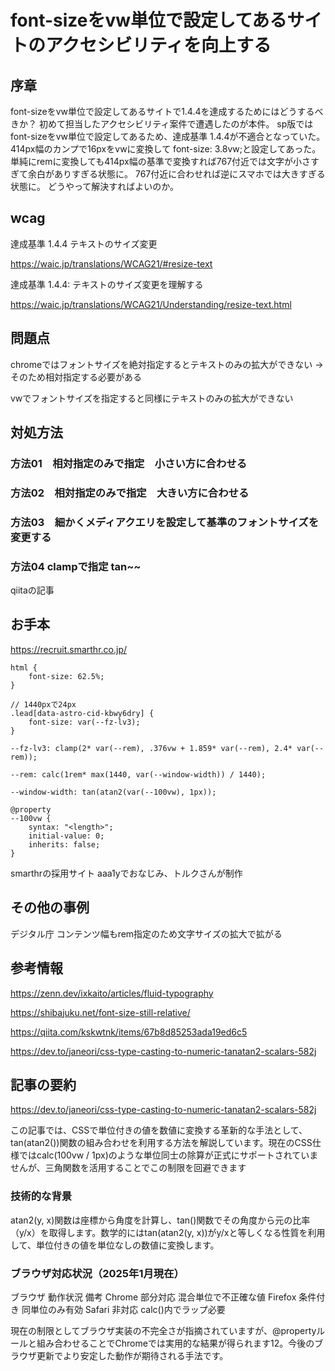 # font-sizeをvw単位で設定してあるサイトのアクセシビリティを向上する

## 序章
font-sizeをvw単位で設定してあるサイトで1.4.4を達成するためにはどうするべきか？
初めて担当したアクセシビリティ案件で遭遇したのが本件。
sp版ではfont-sizeをvw単位で設定してあるため、達成基準 1.4.4が不適合となっていた。
414px幅のカンプで16pxをvwに変換して font-size: 3.8vw;と設定してあった。
単純にremに変換しても414px幅の基準で変換すれば767付近では文字が小さすぎて余白がありすぎる状態に。
767付近に合わせれば逆にスマホでは大きすぎる状態に。
どうやって解決すればよいのか。


## wcag
達成基準 1.4.4 テキストのサイズ変更

https://waic.jp/translations/WCAG21/#resize-text

達成基準 1.4.4: テキストのサイズ変更を理解する

https://waic.jp/translations/WCAG21/Understanding/resize-text.html

## 問題点
chromeではフォントサイズを絶対指定するとテキストのみの拡大ができない
→そのため相対指定する必要がある

vwでフォントサイズを指定すると同様にテキストのみの拡大ができない

## 対処方法
### 方法01　相対指定のみで指定　小さい方に合わせる
### 方法02　相対指定のみで指定　大きい方に合わせる
### 方法03　細かくメディアクエリを設定して基準のフォントサイズを変更する
### 方法04 clampで指定 tan~~
qiitaの記事

## お手本

https://recruit.smarthr.co.jp/
```
html {
    font-size: 62.5%;
}

// 1440pxで24px
.lead[data-astro-cid-kbwy6dry] {
    font-size: var(--fz-lv3);
}

--fz-lv3: clamp(2* var(--rem), .376vw + 1.859* var(--rem), 2.4* var(--rem));

--rem: calc(1rem* max(1440, var(--window-width)) / 1440);

--window-width: tan(atan2(var(--100vw), 1px));

@property
--100vw {
    syntax: "<length>";
    initial-value: 0;
    inherits: false;
}

```
smarthrの採用サイト
aaa1yでおなじみ、トルクさんが制作


## その他の事例
デジタル庁
コンテンツ幅もrem指定のため文字サイズの拡大で拡がる

## 参考情報
https://zenn.dev/ixkaito/articles/fluid-typography

https://shibajuku.net/font-size-still-relative/

https://qiita.com/kskwtnk/items/67b8d85253ada19ed6c5

https://dev.to/janeori/css-type-casting-to-numeric-tanatan2-scalars-582j


## 記事の要約

https://dev.to/janeori/css-type-casting-to-numeric-tanatan2-scalars-582j

この記事では、CSSで単位付きの値を数値に変換する革新的な手法として、tan(atan2())関数の組み合わせを利用する方法を解説しています。現在のCSS仕様ではcalc(100vw / 1px)のような単位同士の除算が正式にサポートされていませんが、三角関数を活用することでこの制限を回避できます

### 技術的な背景
atan2(y, x)関数は座標から角度を計算し、tan()関数でその角度から元の比率（y/x）を取得します。数学的にはtan(atan2(y, x))がy/xと等しくなる性質を利用して、単位付きの値を単位なしの数値に変換します。

### ブラウザ対応状況（2025年1月現在）
ブラウザ	動作状況	備考
Chrome	部分対応	混合単位で不正確な値
Firefox	条件付き	同単位のみ有効
Safari	非対応	calc()内でラップ必要

現在の制限としてブラウザ実装の不完全さが指摘されていますが、@propertyルールと組み合わせることでChromeでは実用的な結果が得られます12。今後のブラウザ更新でより安定した動作が期待される手法です。